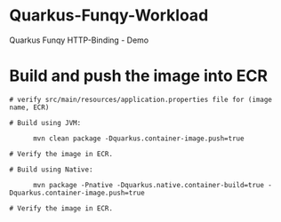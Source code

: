# Quarkus-Funqy-Workload

Quarkus Funqy HTTP-Binding - Demo

# Build and push the image into ECR

```
# verify src/main/resources/application.properties file for (image name, ECR)

# Build using JVM:

      mvn clean package -Dquarkus.container-image.push=true

# Verify the image in ECR.

# Build using Native:

      mvn package -Pnative -Dquarkus.native.container-build=true -Dquarkus.container-image.push=true

# Verify the image in ECR.


```


